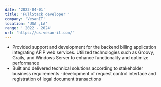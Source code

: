 ```yaml
---
date: '2022-04-01'
title: 'FullStack developer '
company: 'VesanIT'
location: 'USA ,LA'
range: ' 2022 - 2024'
url: 'https://us.vesan-it.com/'
---
```


- Provided support and development for the backend billing application integrating AFIP web services. Utilized technologies such as Groovy, Grails, and Windows Server to enhance functionality and optimize performance
- Built and delivered technical solutions according to stakeholder business requirements
  -development of request control interface and registration of legal document transactions
